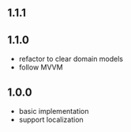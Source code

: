 
## 1.1.1

## 1.1.0

* refactor to clear domain models
* follow MVVM

## 1.0.0

* basic implementation
* support localization
